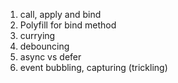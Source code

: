 1. call, apply and bind
2. Polyfill for bind method
3. currying
4. debouncing
5. async vs defer
6. event bubbling, capturing (trickling)
